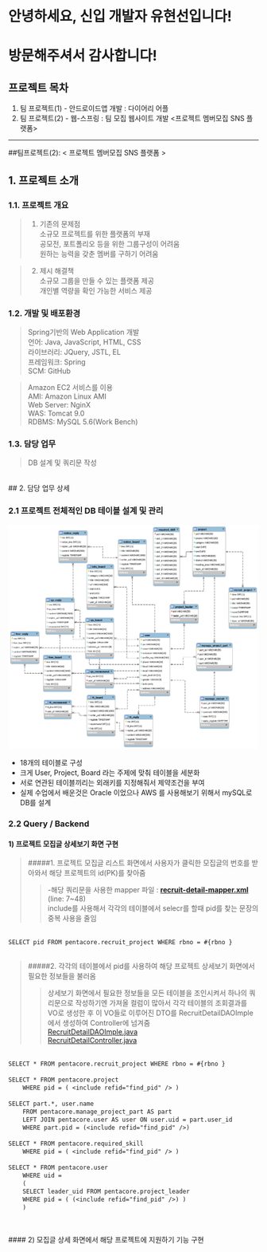 # 안녕하세요, 신입 개발자 유현선입니다!
# 방문해주셔서 감사합니다! 

## 프로젝트 목차
1. 팀 프로젝트(1) - 안드로이드앱 개발 : 다이어리 어플
2. 팀 프로젝트(2) - 웹-스프링 : 팀 모집 웹사이트 개발 <프로젝트 멤버모집 SNS 플랫폼>

*****
##팀프로젝트(2): < 프로젝트 멤버모집 SNS 플랫폼 >
## 1. 프로젝트 소개

### 1.1. 프로젝트 개요
>1. 기존의 문제점<br/>
소규모 프로젝트를 위한 플랫폼의 부재<br/>
공모전, 포트폴리오 등을 위한 그룹구성이 어려움<br/>
원하는 능력을 갖춘 멤버를 구하기 어려움<br/>

>2. 제시 해결책<br/>
소규모 그룹을 만들 수 있는 플랫폼 제공 <br/>
개인별 역량을 확인 가능한 서비스 제공

### 1.2. 개발 및 배포환경
>Spring기반의 Web Application 개발<br/>
언어: Java, JavaScript, HTML, CSS<br/>
라이브러리: JQuery, JSTL, EL<br/>
프레임워크: Spring<br/>
SCM: GitHub	

>Amazon EC2 서비스를 이용 <br/>
AMI: Amazon Linux AMI <br/>
Web Server: NginX <br/>
WAS: Tomcat 9.0 <br/>
RDBMS: MySQL 5.6(Work Bench) <br/>

<!--
목표 및 현실
프로젝트 목표: Web Application 을 완성하는데 필요한 모든 절차를 경험 
이상: 미팅 → 문서화 → 개발 → 회의 → 버전관리 → 테스팅 → 디플로이
현실: 미팅 → 개발 → 회의 → 디플로이
-->

### 1.3. 담당 업무
>DB 설계 및 쿼리문 작성<br/>

<br/>
## 2. 담당 업무 상세

### 2.1 프로젝트 전체적인 DB 테이블 설계 및 관리 <br/>
![Alt text](/ERD.png)

- 18개의 테이블로 구성
- 크게 User, Project, Board 라는 주제에 맞춰 테이블을 세분화
- 서로 연관된 테이블끼리는 외래키를 지정해줘서 제약조건을 부여
- 실제 수업에서 배운것은 Oracle 이었으나 AWS 를 사용해보기 위해서 mySQL로 DB를 설계

### 2.2 Query / Backend
#### 1) 프로젝트 모집글 상세보기 화면 구현
> #####1. 프로젝트 모집글 리스트 화면에서 사용자가 클릭한 모집글의 번호를 받아와서 해당 프로젝트의 id(PK)를 찾아줌 
>> -해당 쿼리문을 사용한 mapper 파일 : [**recruit-detail-mapper.xml**](https://github.com/itosamto/hs_portfolio/blob/master/TeamSNS/src/main/resources/mappers/recruit-detail-mapper.xml) (line: 7~48)<br/>
>> include를 사용해서 각각의 테이블에서 selecr를 할때 pid를 찾는 문장의 중복 사용을 줄임
<pre>
<code>
SELECT pid FROM pentacore.recruit_project WHERE rbno = #{rbno }
</code>
</pre>


> #####2. 각각의 테이블에서 pid를 사용하여 해당 프로젝트 상세보기 화면에서 필요한 정보들을 불러옴
>> 상세보기 화면에서 필요한 정보들을 모든 테이블을 조인시켜서 하나의 쿼리문으로 작성하기엔 가져올 컬럼이 많아서 각각 테이블의 조회결과를 VO로 생성한 후 이 VO들로 이루어진 DTO를 RecruitDetailDAOImple에서 생성하여 Controller에 넘겨줌<br/>
> <a href="https://github.com/itosamto/hs_portfolio/blob/master/TeamSNS/src/main/java/edu/penta/hyunsun/persistence/RecruitDetailDAOImple.java#L28">RecruitDetailDAOImple.java</a><br/>
<a href="https://github.com/itosamto/hs_portfolio/blob/master/TeamSNS/src/main/java/edu/penta/hyunsun/controller/RecruitDetailController.java#L19">RecruitDetailController.java</a>

<pre>
<code>
SELECT * FROM pentacore.recruit_project WHERE rbno = #{rbno }

SELECT * FROM pentacore.project 
	WHERE pid = ( &lt;include refid="find_pid" /&gt; )

SELECT part.*, user.name
	FROM pentacore.manage_project_part AS part
	LEFT JOIN pentacore.user AS user ON user.uid = part.user_id
	WHERE part.pid = (&lt;include refid="find_pid" /&gt;)

SELECT * FROM pentacore.required_skill
	WHERE pid = ( &lt;include refid="find_pid" /&gt; )

SELECT * FROM pentacore.user
	WHERE uid = 
	(
	SELECT leader_uid FROM pentacore.project_leader
	WHERE pid = ( (&lt;include refid="find_pid" /&gt;) )
	)
</code>
</pre>

<br/>
#### 2) 모집글 상세 화면에서 해당 프로젝트에 지원하기 기능 구현
